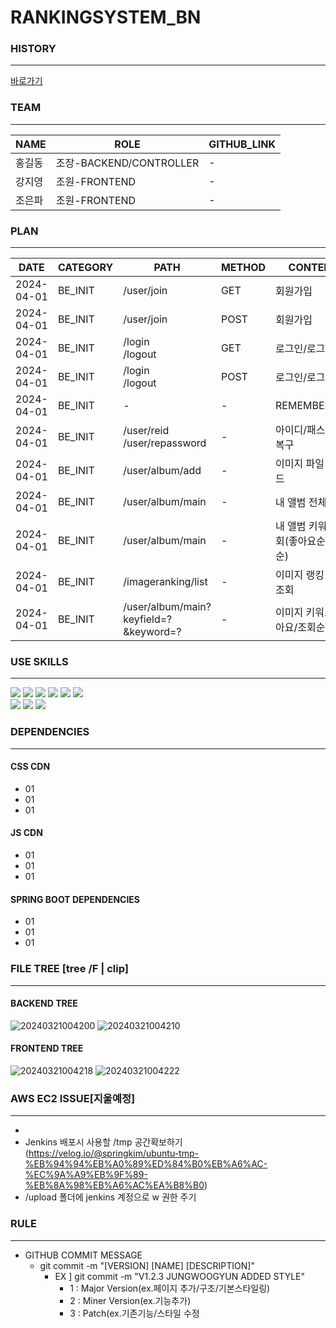 # RANKINGSYSTEM_BN

### HISTORY
---
[바로가기](./HISTORY.md)

### TEAM
---
|NAME|ROLE|GITHUB_LINK|
|------|---|---|
|홍길동|조장-BACKEND/CONTROLLER | -
|강지영|조원-FRONTEND|-|
|조은파|조원-FRONTEND|-|

### PLAN
---
|DATE|CATEGORY|PATH|METHOD|CONTENT|LEVEL|IS_SUCCEED|
|-|-|-|-|-|-|-|
|2024-04-01|BE_INIT|/user/join|GET|회원가입|**IMPORTANT**| **TRUE**
|2024-04-01|BE_INIT|/user/join|POST|회원가입|**IMPORTANT**| **TRUE**
|2024-04-01|BE_INIT|/login<br>/logout|GET|로그인/로그아웃|**IMPORTANT**| **TRUE**
|2024-04-01|BE_INIT|/login<br>/logout|POST|로그인/로그아웃|**IMPORTANT**| **TRUE**
|2024-04-01|BE_INIT|-|-|REMEMBER_ME|OPTIONAL| **TRUE**
|2024-04-01|BE_INIT|/user/reid<br>/user/repassword|-|아이디/패스워드 복구|OPTIONAL| FASLE
|2024-04-01|BE_INIT|/user/album/add|-|이미지 파일 업로드|**IMPORTANT**| **TRUE**
|2024-04-01|BE_INIT|/user/album/main|-|내 앨범 전체 조회|**IMPORTANT**| **TRUE**
|2024-04-01|BE_INIT|/user/album/main|-|내 앨범 키워드 조회(좋아요순/조회순)|**IMPORTANT**| FALSE
|2024-04-01|BE_INIT|/imageranking/list|-|이미지 랭킹 전체 조회|**IMPORTANT**| **TRUE**
|2024-04-01|BE_INIT|/user/album/main?keyfield=?&keyword=?|-|이미지 키워드(좋아요/조회순) 조회|**IMPORTANT**| FASLE




### USE SKILLS
---
 
<img src="https://img.shields.io/badge/HTML5-3366CC?style=for-the-badge&logo=html5&logoColor=white"> <img src="https://img.shields.io/badge/CSS-1572B6?style=for-the-badge&logo=css3&logoColor=white"> <img src="https://img.shields.io/badge/JAVASCRIPT-F7DF1E?style=for-the-badge&logo=javascript&logoColor=white"> 
<img src="https://img.shields.io/badge/JAVA-005571?style=for-the-badge&logo=doubanread&logoColor=white"> <img src="https://img.shields.io/badge/SPRINGBOOT-6DB33F?style=for-the-badge&logo=springboot&logoColor=white"> 
<img src="https://img.shields.io/badge/MYSQL-4479A1?style=for-the-badge&logo=mysql&logoColor=white">  
<img src="https://img.shields.io/badge/GIT-F05032?style=for-the-badge&logo=git&logoColor=white"> <img src="https://img.shields.io/badge/GITHUB-181717?style=for-the-badge&logo=github2&logoColor=white"> 
<img src="https://img.shields.io/badge/AWS-EC2-FF9900?style=for-the-badge&logo=amazonec2&logoColor=white"> 
### DEPENDENCIES
---

#### CSS CDN
  - 01
  - 01
  - 01
  
#### JS CDN
  - 01
  - 01
  - 01

#### SPRING BOOT DEPENDENCIES
  - 01
  - 01
  - 01
  

### FILE TREE [tree /F | clip]
---

#### BACKEND TREE
![20240321004200](https://github.com/ALL-MY-PROJECTS-2024/99_RANKINGSYSTEM_DEPLOY/assets/84259104/1f123421-69b8-4915-a0e0-16681d03fa38)
![20240321004210](https://github.com/ALL-MY-PROJECTS-2024/99_RANKINGSYSTEM_DEPLOY/assets/84259104/49f04154-0701-43f9-afc8-e45d607677fe)

#### FRONTEND TREE
![20240321004218](https://github.com/ALL-MY-PROJECTS-2024/99_RANKINGSYSTEM_DEPLOY/assets/84259104/28c998ec-e648-4888-8164-0429d01682a2)
![20240321004222](https://github.com/ALL-MY-PROJECTS-2024/99_RANKINGSYSTEM_DEPLOY/assets/84259104/54f77b7b-eef9-4fa2-a4e6-20ca5c8832ce)

### AWS EC2 ISSUE[지울예정]
---
 -
 - Jenkins 배포시 사용할 /tmp 공간확보하기 (https://velog.io/@springkim/ubuntu-tmp-%EB%94%94%EB%A0%89%ED%84%B0%EB%A6%AC-%EC%9A%A9%EB%9F%89-%EB%8A%98%EB%A6%AC%EA%B8%B0)
 - /upload 폴더에 jenkins 계정으로 w 권한 주기


### RULE
---
- GITHUB COMMIT MESSAGE
  - git commit -m "[VERSION] [NAME] [DESCRIPTION]"
    - EX ] git commit -m "V1.2.3 JUNGWOOGYUN ADDED STYLE" 
      - 1 : Major Version(ex.페이지 추가/구조/기본스타일링) 
      - 2 : Miner Version(ex.기능추가)
      - 3 : Patch(ex.기존기능/스타일 수정

